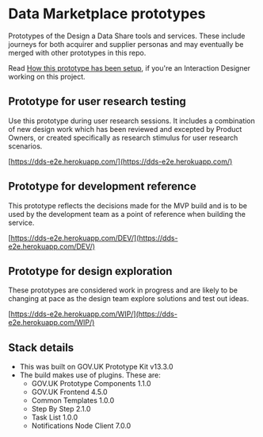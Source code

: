 # Data Marketplace prototypes
Prototypes of the Design a Data Share tools and services. These include journeys for both acquirer and supplier personas and may eventually be merged with other prototypes in this repo.

Read [How this prototype has been setup](HOW.md), if you're an Interaction Designer working on this project.

## Prototype for user research testing

Use this prototype during user research sessions. It includes a combination of new design work which has been reviewed and excepted by Product Owners, or created specifically as research stimulus for user research scenarios.

[https://dds-e2e.herokuapp.com/](https://dds-e2e.herokuapp.com/)

## Prototype for development reference

This prototype reflects the decisions made for the MVP build and is to be used by the development team as a point of reference when building the service.

[https://dds-e2e.herokuapp.com/DEV/](https://dds-e2e.herokuapp.com/DEV/)

## Prototype for design exploration

These prototypes are considered work in progress and are likely to be changing at pace as the design team explore solutions and test out ideas.

[https://dds-e2e.herokuapp.com/WIP/](https://dds-e2e.herokuapp.com/WIP/)

## Stack details

- This was built on GOV.UK Prototype Kit v13.3.0
- The build makes use of plugins. These are:
  - GOV.UK Prototype Components  1.1.0
  - GOV.UK Frontend  4.5.0  
  - Common Templates 1.0.0
  - Step By Step 2.1.0
  - Task List 1.0.0
  - Notifications Node Client  7.0.0


